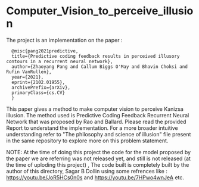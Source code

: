 # Computer_Vision_to_perceive_illusion
The project is an implementation on the paper :  
                  
      @misc{pang2021predictive,
      title={Predictive coding feedback results in perceived illusory contours in a recurrent neural network}, 
      author={Zhaoyang Pang and Callum Biggs O'May and Bhavin Choksi and Rufin VanRullen},
      year={2021},
      eprint={2102.01955},
      archivePrefix={arXiv},
      primaryClass={cs.CV}
      }

This paper gives a method to make computer vision to perceive Kanizsa illusion. The method used is Predictive Coding Feedback Recurrent Neural Network that was proposed by Rao and Ballard. Please read the provided Report to understand the implementation. For a more broader intuitive understanding refer to "The philosophy and science of illusion" file present in the same repository to explore more on this problem statement. 

NOTE: At the time of doing this project the code for the model proposed by the paper we are referring was not released yet, and still is not released (at the time of uploding this project) , The code built is completely built by the author of this directory, Sagar B Dollin using some refrences like : https://youtu.be/JoR5HCs0n0s and https://youtu.be/7HPwo4wnJeA etc.
